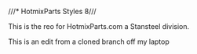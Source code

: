 ///* HotmixParts Styles 8///

This is the reo for HotmixParts.com a Stansteel division.

This is an edit from a cloned branch off my laptop

